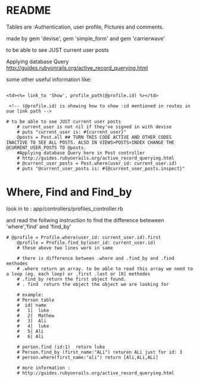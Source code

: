 # README


Tables are :Authentication, user profile, Pictures and comments.

made by gem 'devise', gem 'simple_form' and gem 'carrierwave'

to be able to see JUST current user posts

Applying database Query
http://guides.rubyonrails.org/active_record_querying.html

some other useful information like:

```

<td><%= link_to 'Show', profile_path(@profile.id) %></td>

 <!-- (@profile.id) is showing how to show :id mentioned in routes in oue link path -->

```
```
# to be able to see JUST current user posts
    # current_user is not nil if they've signed in with devise
    # puts "current_user is: #{current_user}"
    @posts = Post.all ## TURN THIS CODE ACTIVE AND OTHER CODES INACTIVE TO SEE ALL POSTS. ALSO IN VIEWS>POSTS>INDEX CHANGE THE @CURRENT_USER_POSTS TO @posts.
    #Applying database Query here in Post controller
    # http://guides.rubyonrails.org/active_record_querying.html
    # @current_user_posts = Post.where(user_id: current_user.id)
    # puts "@current_user_posts is: #{@current_user_posts.inspect}"

```
# Where, Find and Find_by 

look in to :      app/controllers/profiles_controller.rb

and read the follwing instruction to find the difference beteween 'where','find' and 'find_by'

```
# @profile = Profile.where(user_id: current_user.id).first
    @profile = Profile.find_by(user_id: current_user.id)
    # these above two lines work in same
    
    # there is difference between .where and .find_by and .find methodes
    # .where return an array. to be able to read this array we need to a loop (eg. each loop) or .first .last or [0] methodes
    # .find_by return the first object found.
    # . find  return the object the object we are looking for

    # example:
    # Person table
    #  id| name
    #   1|  luke
    #   2|  Mathew
    #   3|  Ali
    #   4|  luke
    #   5| Ali
    #   6| Ali

    # person.find (id:1)  return luke
    # Person.find_by (first_name:"ALi") returen ALi just for id: 3
    # person.where(first_name:"ali") return [Ali,ALi,ALi]

    # more information :
    # http://guides.rubyonrails.org/active_record_querying.html

```

